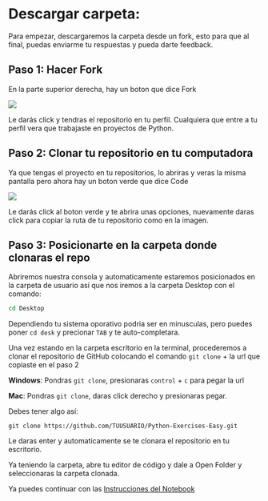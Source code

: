# Descargar carpeta:

Para empezar, descargaremos la carpeta desde un fork, esto para que al final, puedas enviarme tu respuestas y pueda darte feedback.

## Paso 1: Hacer Fork

En la parte superior derecha, hay un boton que dice Fork 

![](https://sammyk.s3.amazonaws.com/blog/images/2014-05-28/fork.png)

Le darás click y tendras el repositorio en tu perfil. Cualquiera que entre a tu perfil vera que trabajaste en proyectos de Python.

## Paso 2: Clonar tu repositorio en tu computadora

Ya que tengas el proyecto en tu repositorios, lo abriras y veras la misma pantalla pero ahora hay un boton verde que dice Code

![](https://www.freecodecamp.org/espanol/news/content/images/2020/12/clone.jpg)

Le darás click al boton verde y te abrira unas opciones, nuevamente daras click para copiar la ruta de tu repositorio como en la imagen.

## Paso 3: Posicionarte en la carpeta donde clonaras el repo

Abriremos nuestra consola y automaticamente estaremos posicionados en la carpeta de usuario así que nos iremos a la carpeta Desktop con el comando:
```Bash
cd Desktop
```
Dependiendo tu sistema oporativo podria ser en minusculas, pero puedes poner `cd desk` y precionar `TAB` y te auto-completara.

Una vez estando en la carpeta escritorio en la terminal, procederemos a clonar el repositorio de GitHub colocando el comando `git clone` + la url que copiaste en el paso 2

**Windows**: Pondras `git clone`, presionaras `control` + `c` para pegar la url

**Mac**: Pondras `git clone`, daras click derecho y presionaras pegar.

Debes tener algo así:

```Git
git clone https://github.com/TUUSUARIO/Python-Exercises-Easy.git
```
Le daras enter y automaticamente se te clonara el repositorio en tu escritorio. 

Ya teniendo la carpeta, abre tu editor de código y dale a Open Folder y seleccionaras la carpeta clonada.

Ya puedes continuar con las <a href='instructions.md'>Instrucciones del Notebook</a>
